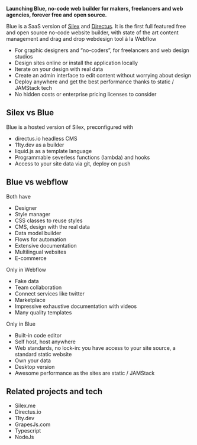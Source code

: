 <script data-host="https://microanalytics.io" data-dnt="false" src="https://microanalytics.io/js/script.js" id="ZwSg9rf6GA" async defer></script>


**Launching Blue, no-code web builder for makers, freelancers and web agencies, forever free and open source.**

Blue is a SaaS version of [Silex](https://www.silex.me) and [Directus](https://directus.io). It is the first full featured free and open source no-code website builder, with state of the art content management and drag and drop webdesign tool à la Webflow

* For graphic designers and “no-coders”, for freelancers and web design studios
* Design sites online or install the application locally
* Iterate on your design with real data
* Create an admin interface to edit content without worrying about design
* Deploy anywhere and get the best performance thanks to static / JAMStack tech
* No hidden costs or enterprise pricing licenses to consider

## Silex vs Blue

Blue is a hosted version of Silex, preconfigured with

* directus.io headless CMS
* 11ty.dev as a builder
* liquid.js as a template language
* Programmable severless functions (lambda) and hooks
* Access to your site data via git, deploy on push

## Blue vs webflow

Both have

* Designer
* Style manager
* CSS classes to reuse styles
* CMS, design with the real data
* Data model builder
* Flows for automation
* Extensive documentation
* Multilingual websites
* E-commerce

Only in Webflow

* Fake data
* Team collaboration
* Connect services like twitter
* Marketplace
* Impressive exhaustive documentation with videos
* Many quality templates

Only in Blue

* Built-in code editor
* Self host, host anywhere
* Web standards, no lock-in: you have access to your site source, a standard static website
* Own your data
* Desktop version
* Awesome performance as the sites are static / JAMStack

## Related projects and tech

* Silex.me
* Directus.io
* 11ty.dev
* GrapesJs.com
* Typescript
* NodeJs
